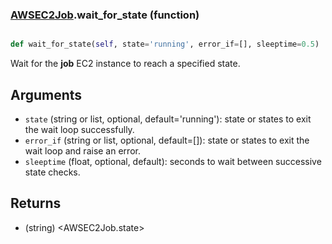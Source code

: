 ### [AWSEC2Job](AWSEC2Job.md).wait_for_state (function)


```py

def wait_for_state(self, state='running', error_if=[], sleeptime=0.5)

```



Wait for the **job** EC2 instance to reach a specified state.

Arguments
----------
* `state` (string or list, optional, default='running'): state or states
    to exit the wait loop successfully.
* `error_if` (string or list, optional, default=[]): state or states
    to exit the wait loop and raise an error.
* `sleeptime` (float, optional, default): seconds to wait between
    successive state checks.

Returns
----------
* (string) &lt;AWSEC2Job.state&gt;

